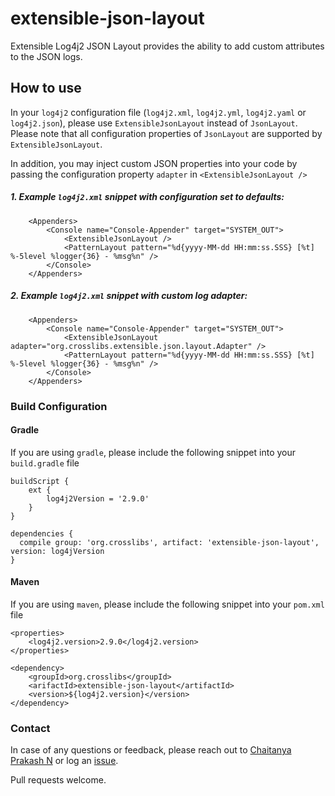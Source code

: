 # extensible-json-layout
Extensible Log4j2 JSON Layout provides the ability to add custom attributes to the JSON logs.

## How to use
In your `log4j2` configuration file (`log4j2.xml`, `log4j2.yml`, `log4j2.yaml` or `log4j2.json`), please use `ExtensibleJsonLayout` instead of `JsonLayout`. Please note that all configuration properties of `JsonLayout` are supported by `ExtensibleJsonLayout`.

In addition, you may inject custom JSON properties into your code by passing the configuration property `adapter` in `<ExtensibleJsonLayout />`

##### 1. Example `log4j2.xml` snippet with configuration set to defaults:

```
    <Appenders>
        <Console name="Console-Appender" target="SYSTEM_OUT">
            <ExtensibleJsonLayout />
            <PatternLayout pattern="%d{yyyy-MM-dd HH:mm:ss.SSS} [%t] %-5level %logger{36} - %msg%n" />
        </Console>
    </Appenders>
```


##### 2. Example `log4j2.xml` snippet with custom log adapter:

```
    <Appenders>
        <Console name="Console-Appender" target="SYSTEM_OUT">
            <ExtensibleJsonLayout adapter="org.crosslibs.extensible.json.layout.Adapter" />
            <PatternLayout pattern="%d{yyyy-MM-dd HH:mm:ss.SSS} [%t] %-5level %logger{36} - %msg%n" />
        </Console>
    </Appenders>
```


### Build Configuration
#### Gradle
If you are using `gradle`, please include the following snippet into your `build.gradle` file

```
buildScript {
    ext {
        log4j2Version = '2.9.0'
    }
}

dependencies {
  compile group: 'org.crosslibs', artifact: 'extensible-json-layout', version: log4jVersion
}
```

#### Maven
If you are using `maven`, please include the following snippet into your `pom.xml` file

```
<properties>
    <log4j2.version>2.9.0</log4j2.version>
</properties>

<dependency>
    <groupId>org.crosslibs</groupId>
    <arifactId>extensible-json-layout</artifactId>
    <version>${log4j2.version}</version>
</dependency>
```

### Contact
In case of any questions or feedback, please reach out to [Chaitanya Prakash N](cpdevws@gmail.com) or log an [issue](/issues/new).


Pull requests welcome.

